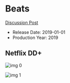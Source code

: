 # Beats

[Discussion Post](https://www.avsforum.com/threads/bass-eq-for-filtered-movies.2995212/post-58208798)

* Release Date: 2019-01-01
* Production Year: 2019

## Netflix DD+

![img 0](https://i.imgur.com/y60UTfy.jpg)

![img 1](https://i.imgur.com/CQzgySl.png)

